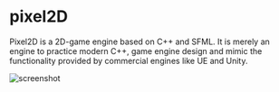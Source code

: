 # pixel2D

Pixel2D is a 2D-game engine based on C++ and SFML. It is merely an engine to practice modern C++, game engine design and mimic 
the functionality provided by commercial engines like UE and Unity. 

![screenshot](https://i.imgur.com/Dp4Qq3k.png)
